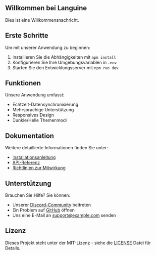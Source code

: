 ## Willkommen bei Languine

Dies ist eine Willkommensnachricht.

## Erste Schritte

Um mit unserer Anwendung zu beginnen:

1. Installieren Sie die Abhängigkeiten mit `npm install`
2. Konfigurieren Sie Ihre Umgebungsvariablen in `.env`
3. Starten Sie den Entwicklungsserver mit `npm run dev`

## Funktionen

Unsere Anwendung umfasst:

- Echtzeit-Datensynchronisierung
- Mehrsprachige Unterstützung
- Responsives Design
- Dunkle/Helle Themenmodi

## Dokumentation

Weitere detaillierte Informationen finden Sie unter:

- [Installationsanleitung](./installation.md)
- [API-Referenz](./api-reference.md)
- [Richtlinien zur Mitwirkung](./contributing.md)

## Unterstützung

Brauchen Sie Hilfe? Sie können:

- Unserer [Discord-Community](https://discord.gg/example) beitreten
- Ein Problem auf [GitHub](https://github.com/example/repo) öffnen
- Uns eine E-Mail an support@example.com senden

## Lizenz

Dieses Projekt steht unter der MIT-Lizenz - siehe die [LICENSE](./LICENSE) Datei für Details.
